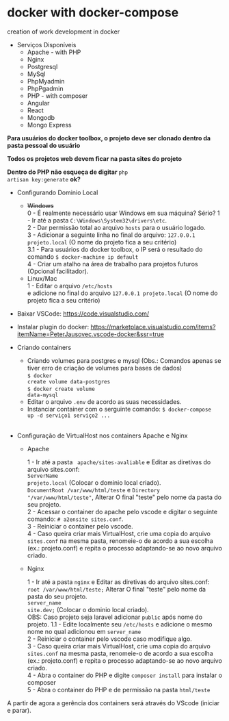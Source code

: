 # docker with docker-compose
creation of work development in docker

* Serviços Disponíveis
  * Apache - with PHP
  * Nginx
  * Postgresql
  * MySql
  * PhpMyadmin
  * PhpPgadmin
  * PHP - with composer
  * Angular
  * React
  * Mongodb
  * Mongo Express

<strong>Para usuários do docker toolbox, o projeto deve ser clonado dentro da pasta pessoal do usuário</strong><br>

<strong>Todos os projetos web devem ficar na pasta sites do projeto</strong><br>

<strong>Dentro do PHP não esqueça de  digitar </strong><code>php artisan key:generate</code> <strong>ok?</strong><br>

* Configurando Dominio Local

  * <s>Windows</s><br>
    0 - É realmente necessário usar Windows em sua máquina? Sério?
    1 - Ir até a pasta <code>C:\Windows\System32\drivers\etc</code>.<br>
    2 - Dar permissão total ao arquivo <code>hosts</code> para o usuário logado.<br>
    3 - Adicionar a seguinte linha no final do arquivo: <code>127.0.0.1	projeto.local</code> (O nome do projeto fica a seu critério)<br>
    3.1 - Para usuários do docker toolbox, o IP será o resultado do comando <code>$ docker-machine ip default</code><br>
    4 - Criar um atalho na área de trabalho para projetos futuros (Opcional facilitador).<br>
  * Linux/Mac<br>
    1 - Editar o arquivo <code>/etc/hosts</code><br> e adicione no final do arquivo <code>127.0.0.1	projeto.local</code> (O nome do projeto fica a seu critério)<br>
  
 *  Baixar VSCode: https://code.visualstudio.com/<br>
 *  Instalar plugin do docker: https://marketplace.visualstudio.com/items?itemName=PeterJausovec.vscode-docker&ssr=true<br>

* Criando containers

  * Criando volumes para postgres e mysql (Obs.: Comandos apenas se tiver erro de criação de volumes para bases de dados)<br>
    <code>$ docker create volume data-postgres</code><br>
    <code>$ docker create volume data-mysql</code><br>
  * Editar o arquivo <code>.env</code> de acordo as suas necessidades.<br>
  * Instanciar container com o serguinte comando:
    <code>$ docker-compose up -d serviço1 serviço2 ...</code><br><br>

* Configuração de VirtualHost nos containers Apache e Nginx

  * Apache<br>
  
    1 - Ir até a pasta <code> apache/sites-avaliable</code> e Editar as diretivas do arquivo sites.conf:<br>
        <code>ServerName projeto.local</code> (Colocar o dominio local criado).<br>
        <code>DocumentRoot /var/www/html/teste</code> e <code>Directory "/var/www/html/teste"</code>, Alterar O final "teste" pelo nome da pasta do seu projeto.<br>
    2 - Acessar o container do apache pelo vscode e digitar o seguinte comando: <code># a2ensite sites.conf</code>.<br>
    3 - Reiniciar o container pelo vscode.<br>
    4 - Caso queira criar mais VirtualHost, crie uma copia do arquivo <code>sites.conf</code> na mesma pasta, renomeie-o de acordo a sua escolha (ex.: projeto.conf) e repita o processo adaptando-se ao novo arquivo criado.<br>
  
  * Nginx <br>
  
    1 - Ir até a pasta <code>nginx</code> e Editar as diretivas do arquivo sites.conf:<br>
      <code>root /var/www/html/teste;</code> Alterar O final "teste" pelo nome da pasta do seu projeto.<br>
      <code>server_name site.dev;</code> (Colocar o dominio local criado).<br>
      OBS: Caso projeto seja laravel adicionar <code>public</code> após nome do projeto.
    1.1 - Edite localmente seu <code>/etc/hosts</code> e adicione o mesmo nome no qual adicionou em <code>server_name</code><br>
    2 - Reiniciar o container pelo vscode caso modifique algo.<br>
    3 - Caso queira criar mais VirtualHost, crie uma copia do arquivo <code>sites.conf</code> na mesma pasta, renomeie-o de acordo a sua escolha (ex.: projeto.conf) e repita o processo adaptando-se ao novo arquivo criado.<br>
    4 - Abra o container do PHP e digite <code>composer install</code> para instalar o composer<br>
    5 - Abra o container do PHP e de permissão na pasta <code>html/teste</code><br>
    
    
 A partir de agora a gerência dos containers será através do VScode (iniciar e parar).
  
  
